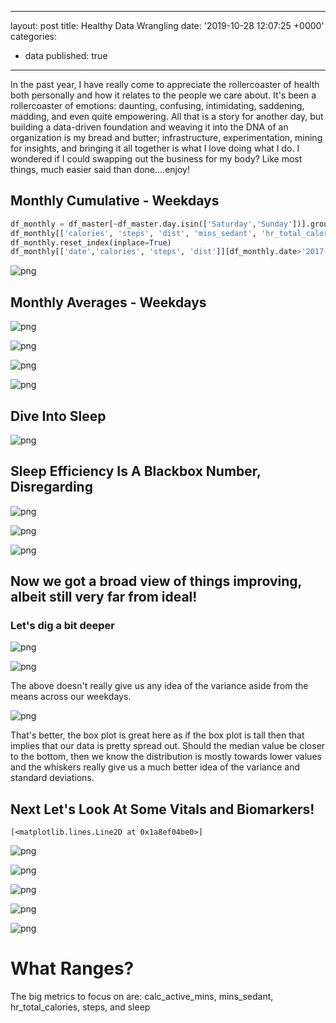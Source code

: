 
---
layout: post
title: Healthy Data Wrangling
date: '2019-10-28 12:07:25 +0000'
categories:
  - data
published: true
---

In the past year, I have really come to appreciate the rollercoaster of health both personally and how it relates to the people we care about.  It's been a rollercoaster of emotions: daunting, confusing, intimidating, saddening, madding, and even quite empowering.  All that is a story for another day, but building a data-driven foundation and weaving it into the DNA of an organization is my bread and butter; infrastructure, experimentation, mining for insights, and bringing it all together is what I love doing what I do.  I wondered if I could swapping out the business for my body?  Like most things, much easier said than done....enjoy!

## Monthly Cumulative - Weekdays


```python
df_monthly = df_master[~df_master.day.isin(['Saturday','Sunday'])].groupby(pd.Grouper(key='date', freq='M'))[cols_avg].agg('sum')
df_monthly[['calories', 'steps', 'dist', 'mins_sedant', 'hr_total_calories', 'mins_active_light', 'calc_active_mins', 'totalSleepMinutesAsleep', 'totalSleep_deep_mins', 'totalSleep_rem_mins', 'totalSleep_wake_mins', 'totalSleepTimeInBed']][df_monthly.index > '2017-07-31'].tail(10)
df_monthly.reset_index(inplace=True)
df_monthly[['date','calories', 'steps', 'dist']][df_monthly.date>'2017-11-01'].plot(subplots=True,x='date',figsize=(12,9), sharex=True, legend=True,title='Monthly Cumulative Calories, Steps, Distances')
```

![png](../images/health_post/support_post_health_6_1.png)

## Monthly Averages - Weekdays


![png](../images/health_post/support_post_health_8_0.png)




![png](../images/health_post/support_post_health_9_0.png)




![png](../images/health_post/support_post_health_10_0.png)




![png](../images/health_post/support_post_health_11_0.png)


## Dive Into Sleep




![png](../images/health_post/support_post_health_14_1.png)


## Sleep Efficiency Is A Blackbox Number, Disregarding




![png](../images/health_post/support_post_health_16_1.png)




![png](../images/health_post/support_post_health_18_1.png)



![png](../images/health_post/support_post_health_19_1.png)


## Now we got a broad view of things improving, albeit still very far from ideal!
### Let's dig a bit deeper




![png](../images/health_post/support_post_health_21_1.png)





![png](../images/health_post/support_post_health_23_2.png)

The above doesn't really give us any idea of the variance aside from the means across our weekdays.


![png](../images/health_post/support_post_health_25_0.png)

That's better, the box plot is great here as if the box plot is tall then that implies that our data is pretty spread out.  Should the median value be closer to the bottom, then we know the distribution is mostly towards lower values and the whiskers really give us a much better idea of the variance and standard deviations.



## Next Let's Look At Some Vitals and Biomarkers!



    [<matplotlib.lines.Line2D at 0x1a8ef04be0>]




![png](../images/health_post/support_post_health_44_1.png)




![png](../images/health_post/support_post_health_45_1.png)




![png](../images/health_post/support_post_health_46_1.png)





![png](../images/health_post/support_post_health_47_1.png)




![png](../images/health_post/support_post_health_48_0.png)



# What Ranges?
The big metrics to focus on are:
calc_active_mins, mins_sedant, hr_total_calories, steps, and sleep




